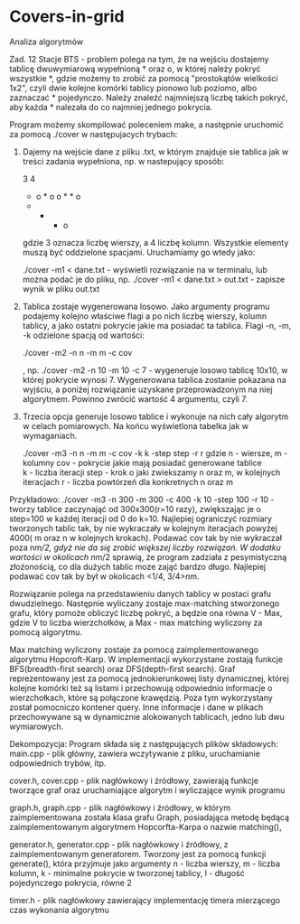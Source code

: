 # Covers-in-grid

Analiza algorytmów

Zad. 12 Stacje BTS - problem polega na tym, że na wejściu dostajemy tablicę dwuwymiarową wypełnioną * oraz o, w której należy pokryć wszystkie *, gdzie możemy to zrobić za pomocą "prostokątów wielkości 1x2", czyli dwie kolejne komórki tablicy pionowo lub poziomo, albo zaznaczać * pojedynczo. Należy znaleźć najmniejszą liczbę takich pokryć, aby każda * nalezała do co najmniej jednego pokrycia.

Program możemy skompilować poleceniem make, a następnie uruchomić za pomocą ./cover w następujacych trybach:

1. Dajemy na wejście dane z pliku .txt, w którym znajduje sie tablica jak w treści zadania wypełniona, np. w nastepujący sposób:
   
   3 4
   * o * o 
   o * * o
   * * * o  

   gdzie 3 oznacza liczbę wierszy, a 4 liczbę kolumn. Wszystkie elementy muszą być oddzielone spacjami.
   Uruchamiamy go wtedy jako:
   
   ./cover -m1 < dane.txt            - wyświetli rozwiązanie na w terminalu, lub można podać je do pliku, np.
   ./cover -m1 < dane.txt > out.txt  - zapisze wynik w pliku out.txt


2. Tablica zostaje wygenerowana losowo. Jako argumenty programu podajemy kolejno właściwe flagi a po nich liczbę wierszy, kolumn tablicy, a jako ostatni pokrycie jakie ma posiadać ta tablica. Flagi -n, -m, -k odzielone spacją od wartości:
 
   ./cover -m2 -n n -m m -c cov 
    
   , np.
   ./cover -m2 -n 10 -m 10 -c 7    - wygeneruje losowo tablicę 10x10, w której pokrycie wynosi 7. Wygenerowana tablica zostanie pokazana na wyjściu, a poniżej rozwiązanie uzyskane przeprowadzonym na niej algorytmem. Powinno zwrócić wartość 4 argumentu, czyli 7.


3. Trzecia opcja generuje losowo tablice i wykonuje na nich cały algorytm w celach pomiarowych. Na końcu wyświetlona tabelka jak w wymaganiach.
 
   ./cover -m3 -n n -m m -c cov -k k -step step -r r
    gdzie 
	n - wiersze, m - kolumny
	cov - pokrycie jakie mają posiadać generowane tablice	
	k - liczba iteracji
	step - krok o jaki zwiekszamy n oraz m, w kolejnych iteracjach
	r - liczba powtórzeń dla konkretnych n oraz m

  Przykładowo: ./cover -m3 -n 300 -m 300 -c 400 -k 10 -step 100 -r 10 - tworzy tablice zaczynająć od 300x300(r=10 razy), zwiększając je o step=100 w   	 każdej iteracji od 0 do k=10.
  Najlepiej ograniczyć rozmiary tworzonych tablic tak, by nie wykraczały w kolejnym iteracjach powyżej 4000( m oraz n w kolejnych krokach).
  Podawać cov tak by nie wykraczał poza n*m/2, gdyż nie da się zrobić większej liczby rozwiązań. W dodatku wartości w okolicach n*m/2 sprawią, że      	 program zadziała z pesymistyczną złożonością, co dla dużych tablic moze zająć bardzo długo. Najlepiej podawać cov tak by był w okolicach 
  <1/4, 3/4>*n*m.  
  

Rozwiązanie polega na przedstawieniu danych tablicy w postaci grafu dwudzielnego. Następnie wyliczany zostaje max-matching stworzonego grafu, który pomoże obliczyć liczbę pokryć, a będzie ona równa V - Max, gdzie V to liczba wierzchołków, a Max - max matching wyliczony za pomocą algorytmu.

Max matching wyliczony zostaje za pomocą zaimplementowanego algorytmu Hopcroft-Karp. W implementacji wykorzystane zostają funkcje BFS(breadth-first search) oraz DFS(depth-first search). Graf reprezentowany jest za pomocą jednokierunkowej listy dynamicznej, której kolejne komórki też są listami i przechowują odpowiednio informacje o wierzchołkach, które są połączone krawędzią. Poza tym wykorzystany został pomocniczo kontener query. Inne informacje i dane w plikach przechowywane są w dynamicznie alokowanych tablicach, jedno lub dwu wymiarowych.

Dekompozycja:
Program składa się z następujących plików składowych:
main.cpp - plik główny, zawiera wczytywanie z pliku, uruchamianie odpowiednich trybów, itp.

cover.h, cover.cpp - plik nagłówkowy i źródłowy, zawierają funkcje tworzące graf oraz uruchamiające algorytm i wyliczające wynik programu 

graph.h, graph.cpp - plik nagłówkowy i źródłowy, w którym zaimplementowana została klasa grafu Graph, posiadająca metodę będącą zaimplementowanym algorytmem Hopcorfta-Karpa o nazwie matching(),

generator.h, generator.cpp - plik nagłówkowy i źródłowy, z zaimplementowanym generatorem. Tworzony jest za pomocą funkcji generate(), która przyjmuje jako argumenty n - liczba wierszy, m - liczba kolumn, k - minimalne pokrycie w tworzonej tablicy, l - długość pojedynczego pokrycia, równe 2 

timer.h - plik nagłówkowy zawierający implementację timera mierzącego czas wykonania algorytmu

